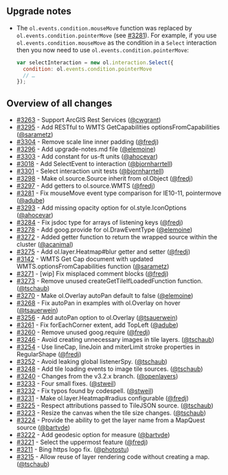 ## Upgrade notes

* The `ol.events.condition.mouseMove` function was replaced by `ol.events.condition.pointerMove` (see [#3281](https://github.com/openlayers/ol3/pull/3281)). For example, if you use `ol.events.condition.mouseMove` as the condition in a `Select` interaction then you now need to use `ol.events.condition.pointerMove`:

  ```js
  var selectInteraction = new ol.interaction.Select({
    condition: ol.events.condition.pointerMove
    // …
  });
  ```

## Overview of all changes

 * [#3263](https://github.com/openlayers/ol3/pull/3263) - Support ArcGIS Rest Services ([@cwgrant](https://github.com/cwgrant))
 * [#3295](https://github.com/openlayers/ol3/pull/3295) - Add RESTful to WMTS GetCapabilities optionsFromCapabilities ([@sarametz](https://github.com/sarametz))
 * [#3304](https://github.com/openlayers/ol3/pull/3304) - Remove scale line inner padding ([@fredj](https://github.com/fredj))
 * [#3296](https://github.com/openlayers/ol3/pull/3296) - Add upgrade-notes.md file ([@elemoine](https://github.com/elemoine))
 * [#3303](https://github.com/openlayers/ol3/pull/3303) - Add constant for us-ft units ([@ahocevar](https://github.com/ahocevar))
 * [#3018](https://github.com/openlayers/ol3/pull/3018) - Add SelectEvent to interaction ([@bjornharrtell](https://github.com/bjornharrtell))
 * [#3301](https://github.com/openlayers/ol3/pull/3301) - Select interaction unit tests ([@bjornharrtell](https://github.com/bjornharrtell))
 * [#3298](https://github.com/openlayers/ol3/pull/3298) - Make ol.source.Source inherit from ol.Object ([@fredj](https://github.com/fredj))
 * [#3297](https://github.com/openlayers/ol3/pull/3297) - Add getters to ol.source.WMTS ([@fredj](https://github.com/fredj))
 * [#3281](https://github.com/openlayers/ol3/pull/3281) - Fix mouseMove event type comparison for IE10-11, pointermove ([@adube](https://github.com/adube))
 * [#3293](https://github.com/openlayers/ol3/pull/3293) - Add missing opacity option for ol.style.IconOptions ([@ahocevar](https://github.com/ahocevar))
 * [#3284](https://github.com/openlayers/ol3/pull/3284) - Fix jsdoc type for arrays of listening keys ([@fredj](https://github.com/fredj))
 * [#3278](https://github.com/openlayers/ol3/pull/3278) - Add goog.provide for ol.DrawEventType ([@elemoine](https://github.com/elemoine))
 * [#3272](https://github.com/openlayers/ol3/pull/3272) - Added getter function to return the wrapped source within the cluster ([@acanimal](https://github.com/acanimal))
 * [#3275](https://github.com/openlayers/ol3/pull/3275) - Add ol.layer.Heatmap#blur getter and setter ([@fredj](https://github.com/fredj))
 * [#3142](https://github.com/openlayers/ol3/pull/3142) - WMTS Get Cap document with updated WMTS.optionsFromCapabilities function ([@sarametz](https://github.com/sarametz))
 * [#3271](https://github.com/openlayers/ol3/pull/3271) - [wip] Fix misplaced comment blocks ([@fredj](https://github.com/fredj))
 * [#3273](https://github.com/openlayers/ol3/pull/3273) - Remove unused createGetTileIfLoadedFunction function. ([@tschaub](https://github.com/tschaub))
 * [#3270](https://github.com/openlayers/ol3/pull/3270) - Make ol.Overlay autoPan default to false ([@elemoine](https://github.com/elemoine))
 * [#3268](https://github.com/openlayers/ol3/pull/3268) - Fix autoPan in examples with ol.Overlay on hover ([@tsauerwein](https://github.com/tsauerwein))
 * [#3256](https://github.com/openlayers/ol3/pull/3256) - Add autoPan option to ol.Overlay ([@tsauerwein](https://github.com/tsauerwein))
 * [#3261](https://github.com/openlayers/ol3/pull/3261) - Fix forEachCorner extent, add TopLeft ([@adube](https://github.com/adube))
 * [#3260](https://github.com/openlayers/ol3/pull/3260) - Remove unused goog.require ([@fredj](https://github.com/fredj))
 * [#3246](https://github.com/openlayers/ol3/pull/3246) - Avoid creating unnecessary images in tile layers. ([@tschaub](https://github.com/tschaub))
 * [#3254](https://github.com/openlayers/ol3/pull/3254) - Use lineCap, lineJoin and miterLimit stroke properties in RegularShape ([@fredj](https://github.com/fredj))
 * [#3252](https://github.com/openlayers/ol3/pull/3252) - Avoid leaking global listenerSpy. ([@tschaub](https://github.com/tschaub))
 * [#3248](https://github.com/openlayers/ol3/pull/3248) - Add tile loading events to image tile sources. ([@tschaub](https://github.com/tschaub))
 * [#3240](https://github.com/openlayers/ol3/pull/3240) - Changes from the v3.2.x branch. ([@openlayers](https://github.com/openlayers))
 * [#3233](https://github.com/openlayers/ol3/pull/3233) - Four small fixes. ([@stweil](https://github.com/stweil))
 * [#3232](https://github.com/openlayers/ol3/pull/3232) - Fix typos found by codespell. ([@stweil](https://github.com/stweil))
 * [#3231](https://github.com/openlayers/ol3/pull/3231) - Make ol.layer.Heatmap#radius configurable ([@fredj](https://github.com/fredj))
 * [#3225](https://github.com/openlayers/ol3/pull/3225) - Respect attributions passed to TileJSON source. ([@tschaub](https://github.com/tschaub))
 * [#3223](https://github.com/openlayers/ol3/pull/3223) - Resize the canvas when the tile size changes. ([@tschaub](https://github.com/tschaub))
 * [#3224](https://github.com/openlayers/ol3/pull/3224) - Provide the ability to get the layer name from a MapQuest source ([@bartvde](https://github.com/bartvde))
 * [#3222](https://github.com/openlayers/ol3/pull/3222) - Add geodesic option for measure ([@bartvde](https://github.com/bartvde))
 * [#3221](https://github.com/openlayers/ol3/pull/3221) - Select the uppermost feature ([@fredj](https://github.com/fredj))
 * [#3211](https://github.com/openlayers/ol3/pull/3211) - Bing https logo fix. ([@photostu](https://github.com/photostu))
 * [#3215](https://github.com/openlayers/ol3/pull/3215) - Allow reuse of layer rendering code without creating a map. ([@tschaub](https://github.com/tschaub))
